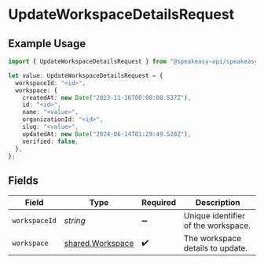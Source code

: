 # UpdateWorkspaceDetailsRequest

## Example Usage

```typescript
import { UpdateWorkspaceDetailsRequest } from "@speakeasy-api/speakeasy-client-sdk-typescript/sdk/models/operations";

let value: UpdateWorkspaceDetailsRequest = {
  workspaceId: "<id>",
  workspace: {
    createdAt: new Date("2023-11-16T00:00:08.537Z"),
    id: "<id>",
    name: "<value>",
    organizationId: "<id>",
    slug: "<value>",
    updatedAt: new Date("2024-06-14T01:29:49.528Z"),
    verified: false,
  },
};
```

## Fields

| Field                                                       | Type                                                        | Required                                                    | Description                                                 |
| ----------------------------------------------------------- | ----------------------------------------------------------- | ----------------------------------------------------------- | ----------------------------------------------------------- |
| `workspaceId`                                               | *string*                                                    | :heavy_minus_sign:                                          | Unique identifier of the workspace.                         |
| `workspace`                                                 | [shared.Workspace](../../../sdk/models/shared/workspace.md) | :heavy_check_mark:                                          | The workspace details to update.                            |